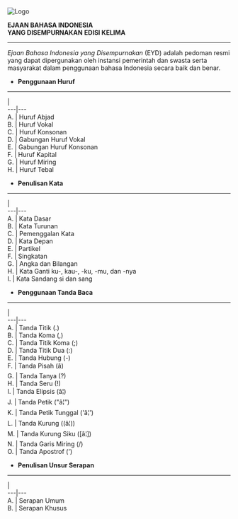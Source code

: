 #

![Logo](assets/icons/Icon-512.webp)

**EJAAN BAHASA INDONESIA  
YANG DISEMPURNAKAN** **EDISI KELIMA**

* * *

_Ejaan Bahasa Indonesia yang Disempurnakan_ (EYD) adalah pedoman resmi yang
dapat dipergunakan oleh instansi pemerintah dan swasta serta masyarakat dalam
penggunaan bahasa Indonesia secara baik dan benar.

  * **Penggunaan Huruf**

* * *

|  
---|---  
A. | Huruf Abjad  
B. | Huruf Vokal  
C. | Huruf Konsonan  
D. | Gabungan Huruf Vokal  
E. | Gabungan Huruf Konsonan  
F. | Huruf Kapital  
G. | Huruf Miring  
H. | Huruf Tebal  
  * **Penulisan Kata**

* * *

|  
---|---  
A. | Kata Dasar  
B. | Kata Turunan  
C. | Pemenggalan Kata  
D. | Kata Depan  
E. | Partikel  
F. | Singkatan  
G. | Angka dan Bilangan  
H. | Kata Ganti ku-, kau-, -ku, -mu, dan -nya  
I. | Kata Sandang si dan sang  
  * **Penggunaan Tanda Baca**

* * *

|  
---|---  
A. | Tanda Titik (.)  
B. | Tanda Koma (,)  
C. | Tanda Titik Koma (;)  
D. | Tanda Titik Dua (:)  
E. | Tanda Hubung (-)  
F. | Tanda Pisah (â)  
G. | Tanda Tanya (?)  
H. | Tanda Seru (!)  
I. | Tanda Elipsis (â¦)  
J. | Tanda Petik ("â¦")  
K. | Tanda Petik Tunggal ('â¦')  
L. | Tanda Kurung ((â¦))  
M. | Tanda Kurung Siku ([â¦])  
N. | Tanda Garis Miring (/)  
O. | Tanda Apostrof (')  
  * **Penulisan Unsur Serapan**

* * *

|  
---|---  
A. | Serapan Umum  
B. | Serapan Khusus